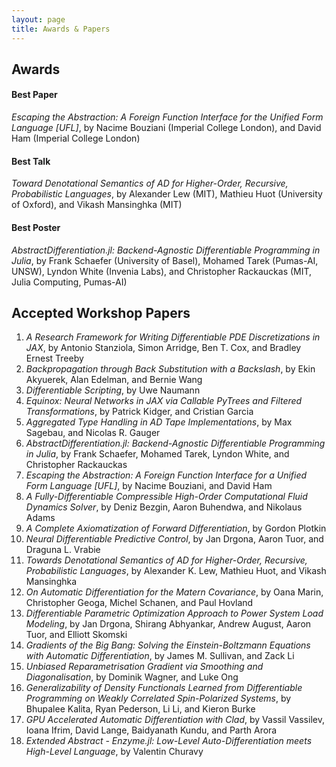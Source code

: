 ```yaml
---
layout: page
title: Awards & Papers
---
```


## Awards

#### Best Paper

*Escaping the Abstraction: A Foreign Function Interface for the Unified Form Language [UFL]*, by Nacime Bouziani (Imperial College London), and David Ham (Imperial College London)

#### Best Talk

*Toward Denotational Semantics of AD for Higher-Order, Recursive, Probabilistic Languages*, by Alexander Lew (MIT), Mathieu Huot (University of Oxford), and Vikash Mansinghka (MIT)

#### Best Poster

*AbstractDifferentiation.jl: Backend-Agnostic Differentiable Programming in Julia*, by Frank Schaefer (University of Basel), Mohamed Tarek (Pumas-AI, UNSW), Lyndon White (Invenia Labs), and Christopher Rackauckas (MIT, Julia Computing, Pumas-AI)

## Accepted Workshop Papers

1. *A Research Framework for Writing Differentiable PDE Discretizations in JAX*, by Antonio Stanziola, Simon Arridge, Ben T. Cox, and Bradley Ernest Treeby
2. *Backpropagation through Back Substitution with a Backslash*, by Ekin Akyuerek, Alan Edelman, and Bernie Wang
3. *Differentiable Scripting*, by Uwe Naumann
4. *Equinox: Neural Networks in JAX via Callable PyTrees and Filtered Transformations*, by Patrick Kidger, and Cristian Garcia
5. *Aggregated Type Handling in AD Tape Implementations*, by Max Sagebau, and Nicolas R. Gauger
6. *AbstractDifferentiation.jl: Backend-Agnostic Differentiable Programming in Julia*, by Frank Schaefer, Mohamed Tarek, Lyndon White, and Christopher Rackauckas
7. *Escaping the Abstraction: A Foreign Function Interface for a Unified Form Language [UFL]*, by Nacime Bouziani, and David Ham
8. *A Fully-Differentiable Compressible High-Order Computational Fluid Dynamics Solver*, by Deniz Bezgin, Aaron Buhendwa, and Nikolaus Adams
9. *A Complete Axiomatization of Forward Differentiation*, by Gordon Plotkin
10. *Neural Differentiable Predictive Control*, by Jan Drgona, Aaron Tuor, and Draguna L. Vrabie
11. *Towards Denotational Semantics of AD for Higher-Order, Recursive, Probabilistic Languages*, by Alexander K. Lew, Mathieu Huot, and Vikash Mansinghka
12. *On Automatic Differentiation for the Matern Covariance*, by Oana Marin, Christopher Geoga, Michel Schanen, and Paul Hovland
13. *Differentiable Parametric Optimization Approach to Power System Load Modeling*, by Jan Drgona, Shirang Abhyankar, Andrew August, Aaron Tuor, and Elliott Skomski
14. *Gradients of the Big Bang: Solving the Einstein-Boltzmann Equations with Automatic Differentiation*, by James M. Sullivan, and Zack Li
15. *Unbiased Reparametrisation Gradient via Smoothing and Diagonalisation*, by Dominik Wagner, and Luke Ong
16. *Generalizability of Density Functionals Learned from Differentiable Programming on Weakly Correlated Spin-Polarized Systems*, by Bhupalee Kalita, Ryan Pederson, Li Li, and Kieron Burke
17. *GPU Accelerated Automatic Differentiation with Clad*, by Vassil Vassilev, Ioana Ifrim, David Lange, Baidyanath Kundu, and Parth Arora
18. *Extended Abstract - Enzyme.jl: Low-Level Auto-Differentiation meets High-Level Language*, by Valentin Churavy
